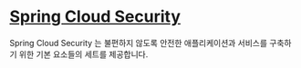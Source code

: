 # [Spring Cloud Security](https://spring.io/projects/spring-cloud-security)

Spring Cloud Security 는 불편하지 않도록 안전한 애플리케이션과 서비스를 구축하기 위한 기본 요소들의 세트를 제공합니다.
